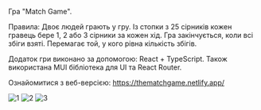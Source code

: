 Гра "Match Game".

Правила: Двоє людей грають у гру. Із стопки з 25 сірників кожен гравець бере 1, 2 або 3 сірники за кожен хід. Гра закінчується, коли всі збіги взяті. Перемагає той, у кого рівна кількість збігів.

Додаток гри виконано за допомогою: React + TypeScript. Також використана MUI бібліотека для UI та React Router.

Ознайомитися з веб-версією: https://thematchgame.netlify.app/

![1](https://github.com/Eugeneist/test_task_native/assets/91960555/7f432481-52c4-4dc6-afc3-0ea14c11fd68)
![2](https://github.com/Eugeneist/test_task_native/assets/91960555/7899aa1a-bc2a-48e0-952f-6b8432b94838)
![3](https://github.com/Eugeneist/test_task_native/assets/91960555/1edbab5e-1fd5-44bf-b6c9-42e38ddd1e1e)
